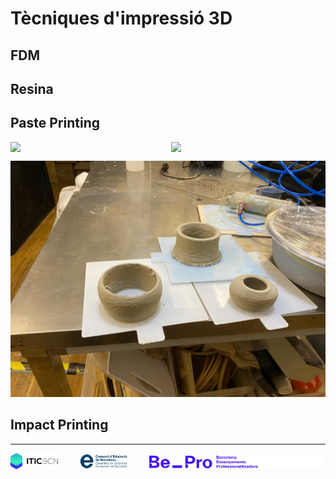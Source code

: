 # Tècniques d'impressió 3D

## FDM

## Resina

## Paste Printing

<div style="display: flex; gap: 10px;">
  <img src="IMG/MATERIALS/CLAY_1.gif" width="49%" />
  <img src="IMG/MATERIALS/CLAY_2.gif" width="49%" />
</div>


![](./IMG/MATERIALS/CLAY.jpeg)

## Impact Printing







---
<p align="left">
  <img alt="Light" src="../IMG/LOGOS/logoITICBCN.png" width="15%">
&nbsp; &nbsp; &nbsp; &nbsp;
  <img alt="Dark" src="../IMG/LOGOS/logo_CEB.png" width="15%">
&nbsp; &nbsp; &nbsp; &nbsp;
  <img alt="Dark" src="../IMG/LOGOS/footer-logos-white.svg" width="55%">
</p>